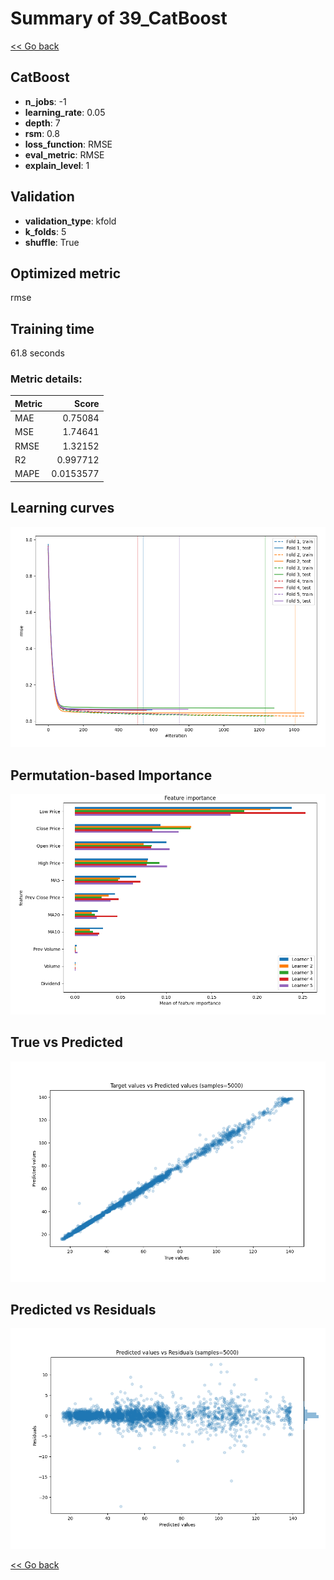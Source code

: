 # Summary of 39_CatBoost

[<< Go back](../README.md)


## CatBoost
- **n_jobs**: -1
- **learning_rate**: 0.05
- **depth**: 7
- **rsm**: 0.8
- **loss_function**: RMSE
- **eval_metric**: RMSE
- **explain_level**: 1

## Validation
 - **validation_type**: kfold
 - **k_folds**: 5
 - **shuffle**: True

## Optimized metric
rmse

## Training time

61.8 seconds

### Metric details:
| Metric   |     Score |
|:---------|----------:|
| MAE      | 0.75084   |
| MSE      | 1.74641   |
| RMSE     | 1.32152   |
| R2       | 0.997712  |
| MAPE     | 0.0153577 |



## Learning curves
![Learning curves](learning_curves.png)

## Permutation-based Importance
![Permutation-based Importance](permutation_importance.png)
## True vs Predicted

![True vs Predicted](true_vs_predicted.png)


## Predicted vs Residuals

![Predicted vs Residuals](predicted_vs_residuals.png)



[<< Go back](../README.md)
